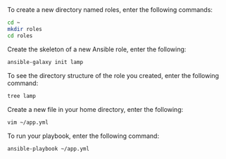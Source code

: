 
##

To create a new directory named roles, enter the following commands:
```bash
cd ~
mkdir roles
cd roles
```

Create the skeleton of a new Ansible role, enter the following:

```bash
ansible-galaxy init lamp
```

To see the directory structure of the role you created, enter the following command:

```bash
tree lamp
```

Create a new file in your home directory, enter the following:

```bash
vim ~/app.yml
```

To run your playbook, enter the following command:

```bash
ansible-playbook ~/app.yml
```